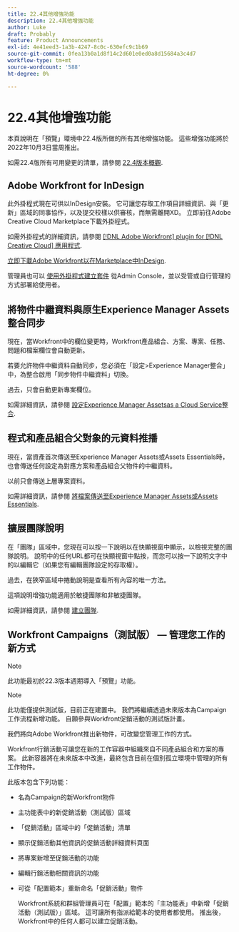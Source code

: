 ```yaml
---
title: 22.4其他增強功能
description: 22.4其他增強功能
author: Luke
draft: Probably
feature: Product Announcements
exl-id: 4e41eed3-1a3b-4247-8c0c-630efc9c1b69
source-git-commit: 0fea13b0a1d8f14c2d601e0ed0a8d15684a3c4d7
workflow-type: tm+mt
source-wordcount: '588'
ht-degree: 0%

---
```


# 22.4其他增強功能

本頁說明在「預覽」環境中22.4版所做的所有其他增強功能。 這些增強功能將於2022年10月3日當周推出。

如需22.4版所有可用變更的清單，請參閱 [22.4版本概觀](/help/quicksilver/product-announcements/product-releases/22.4-release-activity/22-4-release-overview.md).

## Adobe Workfront for InDesign

此外掛程式現在可供以InDesign安裝。 它可讓您存取工作項目詳細資訊、與「更新」區域的同事協作，以及提交校樣以供審核，而無需離開XD。 立即前往Adobe Creative Cloud Marketplace下載外掛程式。

如需外掛程式的詳細資訊，請參閱 [[!DNL Adobe Workfront] plugin for [!DNL Creative Cloud] 應用程式](/help/quicksilver/workfront-integrations-and-apps/adobe-workfront-for-creative-cloud/wf-adobe-cc.md).

[立即下載Adobe Workfront以在Marketplace中InDesign](https://exchange.adobe.com/apps/cc/108938/adobe-workfront-for-indesign).

管理員也可以 [使用外掛程式建立套件](https://helpx.adobe.com/in/enterprise/using/manage-extensions.html) 從Admin Console，並以受管或自行管理的方式部署給使用者。

## 將物件中繼資料與原生Experience Manager Assets整合同步

現在，當Workfront中的欄位變更時，Workfront產品組合、方案、專案、任務、問題和檔案欄位會自動更新。

若要允許物件中繼資料自動同步，您必須在「設定>Experience Manager整合」中，為整合啟用「同步物件中繼資料」切換。

過去，只會自動更新專案欄位。

如需詳細資訊，請參閱 [設定Experience Manager Assetsas a Cloud Service整合](/help/quicksilver/administration-and-setup/configure-integrations/configure-aacs-integration.md).

## 程式和產品組合父對象的元資料推播

現在，當資產首次傳送至Experience Manager Assets或Assets Essentials時，也會傳送任何設定為對應方案和產品組合父物件的中繼資料。

以前只會傳送上層專案資料。

如需詳細資訊，請參閱 [將檔案傳送至Experience Manager Assets或Assets Essentials](/help/quicksilver/documents/adobe-workfront-for-experience-manager-assets-essentials/send-to-aem.md).

## 擴展團隊說明

在「團隊」區域中，您現在可以按一下說明以在快顯視窗中顯示，以檢視完整的團隊說明。 說明中的任何URL都可在快顯視窗中點按，而您可以按一下說明文字中的以編輯它（如果您有編輯團隊設定的存取權）。

過去，在狹窄區域中捲動說明是查看所有內容的唯一方法。

這項說明增強功能適用於敏捷團隊和非敏捷團隊。

如需詳細資訊，請參閱 [建立團隊](/help/quicksilver/people-teams-and-groups/create-and-manage-teams/create-a-team.md).

## Workfront Campaigns（測試版） — 管理您工作的新方式

>[!NOTE]
>
>此功能最初於22.3版本週期導入「預覽」功能。

>[!NOTE]
>
>此功能僅提供測試版，目前正在建置中。 我們將繼續透過未來版本為Campaign工作流程新增功能。 自願參與Workfront促銷活動的測試版計畫。

我們將向Adobe Workfront推出新物件，可改變您管理工作的方式。

Workfront行銷活動可讓您在新的工作容器中組織來自不同產品組合和方案的專案。 此新容器將在未來版本中改進，最終包含目前在個別孤立環境中管理的所有工作物件。

此版本包含下列功能：

* 名為Campaign的新Workfront物件

* 主功能表中的新促銷活動（測試版）區域

* 「促銷活動」區域中的「促銷活動」清單

* 顯示促銷活動其他資訊的促銷活動詳細資料頁面

* 將專案新增至促銷活動的功能

* 編輯行銷活動相關資訊的功能

* 可從「配置範本」重新命名「促銷活動」物件

   Workfront系統和群組管理員可在「配置」範本的「主功能表」中新增「促銷活動（測試版）」區域。 這可讓所有指派給範本的使用者都使用。 推出後，Workfront中的任何人都可以建立促銷活動。


